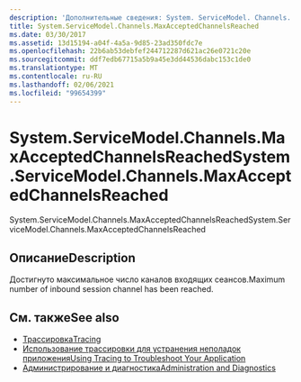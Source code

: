 ```yaml
---
description: 'Дополнительные сведения: System. ServiceModel. Channels. Максакцептедчаннелсреачед'
title: System.ServiceModel.Channels.MaxAcceptedChannelsReached
ms.date: 03/30/2017
ms.assetid: 13d15194-a04f-4a5a-9d85-23ad350fdc7e
ms.openlocfilehash: 22b6ab53debfef244712287d621ac26e0721c20e
ms.sourcegitcommit: ddf7edb67715a5b9a45e3dd44536dabc153c1de0
ms.translationtype: MT
ms.contentlocale: ru-RU
ms.lasthandoff: 02/06/2021
ms.locfileid: "99654399"
---
```

# <a name="systemservicemodelchannelsmaxacceptedchannelsreached"></a><span data-ttu-id="17050-103">System.ServiceModel.Channels.MaxAcceptedChannelsReached</span><span class="sxs-lookup"><span data-stu-id="17050-103">System.ServiceModel.Channels.MaxAcceptedChannelsReached</span></span>

<span data-ttu-id="17050-104">System.ServiceModel.Channels.MaxAcceptedChannelsReached</span><span class="sxs-lookup"><span data-stu-id="17050-104">System.ServiceModel.Channels.MaxAcceptedChannelsReached</span></span>  
  
## <a name="description"></a><span data-ttu-id="17050-105">Описание</span><span class="sxs-lookup"><span data-stu-id="17050-105">Description</span></span>  

 <span data-ttu-id="17050-106">Достигнуто максимальное число каналов входящих сеансов.</span><span class="sxs-lookup"><span data-stu-id="17050-106">Maximum number of inbound session channel has been reached.</span></span>  
  
## <a name="see-also"></a><span data-ttu-id="17050-107">См. также</span><span class="sxs-lookup"><span data-stu-id="17050-107">See also</span></span>

- [<span data-ttu-id="17050-108">Трассировка</span><span class="sxs-lookup"><span data-stu-id="17050-108">Tracing</span></span>](index.md)
- [<span data-ttu-id="17050-109">Использование трассировки для устранения неполадок приложения</span><span class="sxs-lookup"><span data-stu-id="17050-109">Using Tracing to Troubleshoot Your Application</span></span>](using-tracing-to-troubleshoot-your-application.md)
- [<span data-ttu-id="17050-110">Администрирование и диагностика</span><span class="sxs-lookup"><span data-stu-id="17050-110">Administration and Diagnostics</span></span>](../index.md)
